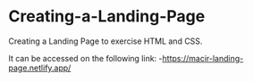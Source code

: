 # Creating-a-Landing-Page
Creating a Landing Page to exercise HTML and CSS.

It can be accessed on the following link:
-https://macir-landing-page.netlify.app/
